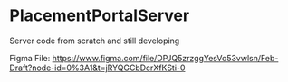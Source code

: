 # PlacementPortalServer
Server code from scratch and still developing

Figma File: https://www.figma.com/file/DPJQ5zrzggYesVo53vwlsn/Feb-Draft?node-id=0%3A1&t=jRYQGCbDcrXfKSti-0
